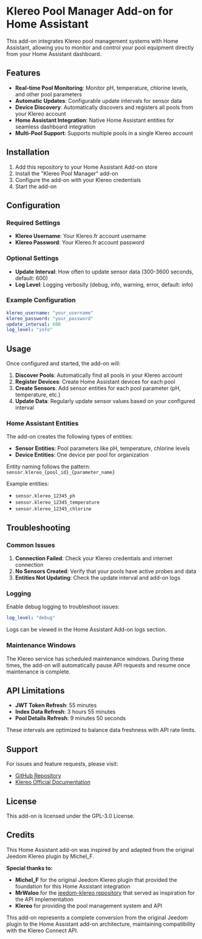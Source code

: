# Klereo Pool Manager Add-on for Home Assistant

This add-on integrates Klereo pool management systems with Home Assistant, allowing you to monitor and control your pool equipment directly from your Home Assistant dashboard.

## Features

- **Real-time Pool Monitoring**: Monitor pH, temperature, chlorine levels, and other pool parameters
- **Automatic Updates**: Configurable update intervals for sensor data
- **Device Discovery**: Automatically discovers and registers all pools from your Klereo account
- **Home Assistant Integration**: Native Home Assistant entities for seamless dashboard integration
- **Multi-Pool Support**: Supports multiple pools in a single Klereo account

## Installation

1. Add this repository to your Home Assistant Add-on store
2. Install the "Klereo Pool Manager" add-on
3. Configure the add-on with your Klereo credentials
4. Start the add-on

## Configuration

### Required Settings

- **Klereo Username**: Your Klereo.fr account username
- **Klereo Password**: Your Klereo.fr account password

### Optional Settings

- **Update Interval**: How often to update sensor data (300-3600 seconds, default: 600)
- **Log Level**: Logging verbosity (debug, info, warning, error, default: info)

### Example Configuration

```yaml
klereo_username: "your_username"
klereo_password: "your_password"
update_interval: 600
log_level: "info"
```

## Usage

Once configured and started, the add-on will:

1. **Discover Pools**: Automatically find all pools in your Klereo account
2. **Register Devices**: Create Home Assistant devices for each pool
3. **Create Sensors**: Add sensor entities for each pool parameter (pH, temperature, etc.)
4. **Update Data**: Regularly update sensor values based on your configured interval

### Home Assistant Entities

The add-on creates the following types of entities:

- **Sensor Entities**: Pool parameters like pH, temperature, chlorine levels
- **Device Entities**: One device per pool for organization

Entity naming follows the pattern: `sensor.klereo_{pool_id}_{parameter_name}`

Example entities:
- `sensor.klereo_12345_ph`
- `sensor.klereo_12345_temperature`
- `sensor.klereo_12345_chlorine`

## Troubleshooting

### Common Issues

1. **Connection Failed**: Check your Klereo credentials and internet connection
2. **No Sensors Created**: Verify that your pools have active probes and data
3. **Entities Not Updating**: Check the update interval and add-on logs

### Logging

Enable debug logging to troubleshoot issues:

```yaml
log_level: "debug"
```

Logs can be viewed in the Home Assistant Add-on logs section.

### Maintenance Windows

The Klereo service has scheduled maintenance windows. During these times, the add-on will automatically pause API requests and resume once maintenance is complete.

## API Limitations

- **JWT Token Refresh**: 55 minutes
- **Index Data Refresh**: 3 hours 55 minutes
- **Pool Details Refresh**: 9 minutes 50 seconds

These intervals are optimized to balance data freshness with API rate limits.

## Support

For issues and feature requests, please visit:
- [GitHub Repository](https://github.com/JonBasse/klereo-ha-addon)
- [Klereo Official Documentation](https://klereo.fr)

## License

This add-on is licensed under the GPL-3.0 License.

## Credits

This Home Assistant add-on was inspired by and adapted from the original Jeedom Klereo plugin by Michel_F.

**Special thanks to:**
- **Michel_F** for the original Jeedom Klereo plugin that provided the foundation for this Home Assistant integration
- **MrWaloo** for the [jeedom-klereo repository](https://github.com/MrWaloo/jeedom-klereo) that served as inspiration for the API implementation
- **Klereo** for providing the pool management system and API

This add-on represents a complete conversion from the original Jeedom plugin to the Home Assistant add-on architecture, maintaining compatibility with the Klereo Connect API.